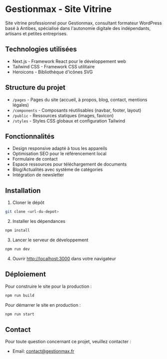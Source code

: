 # Gestionmax - Site Vitrine

Site vitrine professionnel pour Gestionmax, consultant formateur WordPress basé à Antibes, spécialisé dans l'autonomie digitale des indépendants, artisans et petites entreprises.

## Technologies utilisées

- Next.js - Framework React pour le développement web
- Tailwind CSS - Framework CSS utilitaire
- Heroicons - Bibliothèque d'icônes SVG

## Structure du projet

- `/pages` - Pages du site (accueil, à propos, blog, contact, mentions légales)
- `/components` - Composants réutilisables (navbar, footer, layout)
- `/public` - Ressources statiques (images, favicon)
- `/styles` - Styles CSS globaux et configuration Tailwind

## Fonctionnalités

- Design responsive adapté à tous les appareils
- Optimisation SEO pour le référencement local
- Formulaire de contact
- Espace ressources pour téléchargement de documents
- Blog/Actualités avec système de catégories
- Intégration de newsletter

## Installation

1. Cloner le dépôt
```bash
git clone <url-du-depot>
```

2. Installer les dépendances
```bash
npm install
```

3. Lancer le serveur de développement
```bash
npm run dev
```

4. Ouvrir [http://localhost:3000](http://localhost:3000) dans votre navigateur

## Déploiement

Pour construire le site pour la production :

```bash
npm run build
```

Pour démarrer le site en production :

```bash
npm run start
```

## Contact

Pour toute question concernant ce projet, veuillez contacter :
- Email: contact@gestionmax.fr
